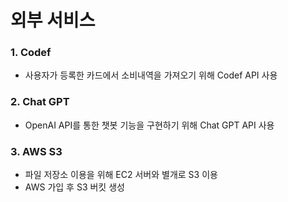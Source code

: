 # 외부 서비스

### 1. Codef

- 사용자가 등록한 카드에서 소비내역을 가져오기 위해 Codef API 사용

### 2. Chat GPT

- OpenAI API를 통한 챗봇 기능을 구현하기 위해 Chat GPT API 사용

### 3. AWS S3

- 파일 저장소 이용을 위해 EC2 서버와 별개로 S3 이용
- AWS 가입 후 S3 버킷 생성
